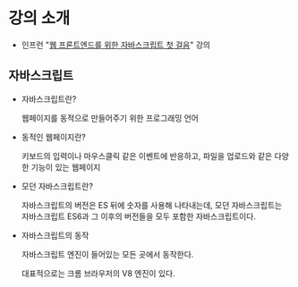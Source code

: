 # 강의 소개

- 인프런 "[웹 프론트엔드를 위한 자바스크립트 첫 걸음](https://www.inflearn.com/course/%ED%94%84%EB%A1%A0%ED%8A%B8%EC%97%94%EB%93%9C-%EC%9E%90%EB%B0%94%EC%8A%A4%ED%81%AC%EB%A6%BD%ED%8A%B8-%EC%B2%AB%EA%B1%B8%EC%9D%8C?inst=88b248e5&utm_source=instructor&utm_medium=referral&utm_campaign=inflearn_%ED%8A%B8%EB%9E%98%ED%94%BD_promotion-link)" 강의

## 자바스크립트

- 자바스크립트란?

  웹페이지를 동적으로 만들어주기 위한 프로그래밍 언어

- 동적인 웹페이지란?

  키보드의 입력이나 마우스클릭 같은 이벤트에 반응하고, 파일을 업로드와 같은 다양한 기능이 있는 웹페이지

- 모던 자바스크립트란?

  자바스크립트의 버전은 ES 뒤에 숫자를 사용해 나타내는데, 모던 자바스크립트는 자바스크립트 ES6과 그 이후의 버전들을 모두 포함한 자바스크립트이다.

- 자바스크립트의 동작

  자바스크립트 엔진이 들어있는 모든 곳에서 동작한다.

  대표적으로는 크롬 브라우저의 V8 엔진이 있다.
